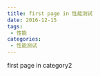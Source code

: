 ```yaml
---
title: first page in 性能测试
date: 2016-12-15
tags:
 - 性能
categories: 
 - 性能测试
---
```


first page in category2